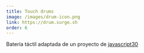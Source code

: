 ```yaml
---
title: Touch drums
image: /images/drum-icon.png
link: https://drum.surge.sh
order: 6
---
```


Batería táctil adaptada de un proyecto de [javascript30](https://javascript30.com)

